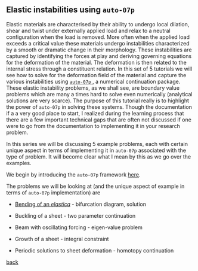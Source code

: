 Elastic instabilities using `auto-07p`
--------------------------------------

Elastic materials are characterised by their ability to undergo local
dilation, shear and twist under externally applied load and relax to a
neutral configuration when the load is removed. More often when the
applied load exceeds a critical value these materials undergo
instabilities characterized by a smooth or dramatic change in their
morphology. These instabilities are captured by identifying the forces
at play and deriving governing equations for the deformation of the
material. The deformation is then related to the internal stress through
a constituent relation. In this set of 5 tutorials we will see how to
solve for the deformation field of the material and capture the various
instabilities using [`auto-07p` ](https://github.com/auto-07p/auto-07p),
a numerical continuation package. These elastic instability problems, as
we shall see, are boundary value problems which are many a times hard to
solve even numerically (analytical solutions are very scarce). The
purpose of this tutorial really is to highlight the power of `auto-07p`
in solving these systems. Though the documentation if a a very good
place to start, I realized during the learning process that there are a
few important technical gaps that are often not discussed if one were to
go from the documentation to implementing it in your research problem.

In this series we will be discussing 5 example problems, each with
certain unique aspect in terms of implementing it in `auto-07p`
associated with the type of problem. It will become clear what I mean by
this as we go over the examples.

We begin by introducing the `auto-07p` framework [here](./).

The problems we will be looking at (and the unique aspect of example in terms of `auto-07p` implementation) are

-   [Bending of an *elastica*](./) - bifurcation diagram, solution

-   Buckling of a sheet - two parameter continuation

-   Beam with oscillating forcing - eigen-value problem

-   Growth of a sheet - integral constraint

-   Periodic solutions to sheet deformation - homotopy continuation

[back](./fun)
